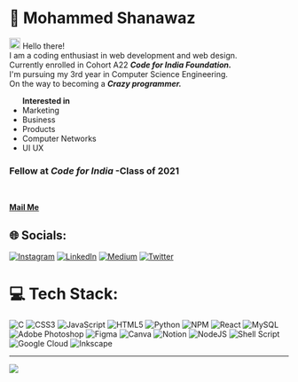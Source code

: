 # 💫 Mohammed Shanawaz
<img src="https://user-images.githubusercontent.com/42378118/110234147-e3259600-7f4e-11eb-95be-0c4047144dea.gif" width="20">&nbsp;Hello there!<br>I am a coding enthusiast in web development and web design.<br>Currently enrolled in Cohort A22 <b><i>Code for India Foundation.</i></b><br>I'm pursuing my 3rd year in Computer Science Engineering.<br>On the way to becoming a <strong><i>Crazy programmer.</i></strong><br><ul><strong>Interested in</strong> <li>Marketing</li> <li>Business</li> <li>Products</li> <li>Computer Networks</li><li>UI UX</li></ul>
<h3>Fellow at <b><i>Code for India</i></b> -Class of 2021</h3><br>

<a href="mailto:mohammedshanawaz301@gmail.com">  <b>Mail Me</b> </a>
## 🌐 Socials:
[![Instagram](https://img.shields.io/badge/Instagram-%23E4405F.svg?logo=Instagram&logoColor=white)](https://instagram.com/mohd__amair__) [![LinkedIn](https://img.shields.io/badge/LinkedIn-%230077B5.svg?logo=linkedin&logoColor=white)](https://linkedin.com/in/mdshanawaz3) [![Medium](https://img.shields.io/badge/Medium-12100E?logo=medium&logoColor=white)](https://medium.com/@mdshanawaz) [![Twitter](https://img.shields.io/badge/Twitter-%231DA1F2.svg?logo=Twitter&logoColor=white)](https://twitter.com/mohd_shanawaz_) 

# 💻 Tech Stack:
![C](https://img.shields.io/badge/c-%2300599C.svg?style=plastic&logo=c&logoColor=white) ![CSS3](https://img.shields.io/badge/css3-%231572B6.svg?style=plastic&logo=css3&logoColor=white) ![JavaScript](https://img.shields.io/badge/javascript-%23323330.svg?style=plastic&logo=javascript&logoColor=%23F7DF1E) ![HTML5](https://img.shields.io/badge/html5-%23E34F26.svg?style=plastic&logo=html5&logoColor=white) ![Python](https://img.shields.io/badge/python-3670A0?style=plastic&logo=python&logoColor=ffdd54) ![NPM](https://img.shields.io/badge/NPM-%23000000.svg?style=plastic&logo=npm&logoColor=white) ![React](https://img.shields.io/badge/react-%2320232a.svg?style=plastic&logo=react&logoColor=%2361DAFB) ![MySQL](https://img.shields.io/badge/mysql-%2300f.svg?style=plastic&logo=mysql&logoColor=white) ![Adobe Photoshop](https://img.shields.io/badge/adobephotoshop-%2331A8FF.svg?style=plastic&logo=adobephotoshop&logoColor=white) 	![Figma](https://img.shields.io/badge/figma-%23F24E1E.svg?style=plastic&logo=figma&logoColor=white) ![Canva](https://img.shields.io/badge/Canva-%2300C4CC.svg?style=plastic&logo=Canva&logoColor=white) ![Notion](https://img.shields.io/badge/Notion-%23000000.svg?style=plastic&logo=notion&logoColor=white) ![NodeJS](https://img.shields.io/badge/node.js-6DA55F?style=plastic&logo=node.js&logoColor=white) ![Shell Script](https://img.shields.io/badge/shell_script-%23121011.svg?style=plastic&logo=gnu-bash&logoColor=white) ![Google Cloud](https://img.shields.io/badge/Google%20Cloud-%234285F4.svg?style=plastic&logo=google-cloud&logoColor=white) ![Inkscape](https://img.shields.io/badge/Inkscape-e0e0e0?style=plastic&logo=inkscape&logoColor=080A13)

---
[![](https://visitcount.itsvg.in/api?id=MdShanawaz3&icon=5&color=0)](https://visitcount.itsvg.in)
